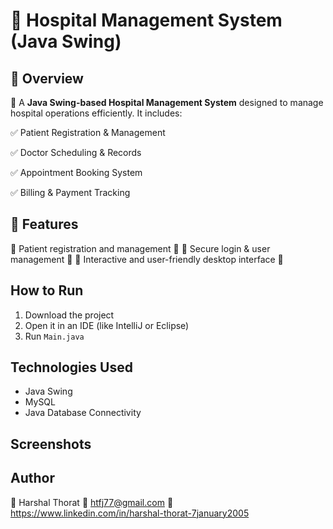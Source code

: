 # 🏥 Hospital Management System (Java Swing)

## 📌 Overview
🔹 A **Java Swing-based Hospital Management System** designed to manage hospital operations efficiently. It includes:

✅ Patient Registration & Management

✅ Doctor Scheduling & Records

✅ Appointment Booking System

✅ Billing & Payment Tracking

## 🚀 Features
🔸 Patient registration and management 🏥
🔸 Secure login & user management 🔐
🔸 Interactive and user-friendly desktop interface 🎨

## How to Run
1. Download the project  
2. Open it in an IDE (like IntelliJ or Eclipse)  
3. Run `Main.java`  

## Technologies Used
- Java Swing  
- MySQL 
- Java Database Connectivity 

## Screenshots  


## Author  
👤 Harshal Thorat 
📧 htfj77@gmail.com 
🔗 https://www.linkedin.com/in/harshal-thorat-7january2005
